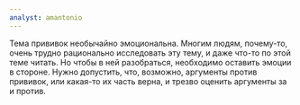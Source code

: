 ```yaml
---
analyst: amantonio
---
```


Тема прививок необычайно эмоциональна. Многим людям, почему-то, очень трудно рационально исследовать эту тему, и даже что-то по этой теме читать. Но чтобы в ней разобраться, необходимо оставить эмоции в стороне. Нужно допустить, что, возможно, аргументы против прививок, или какая-то их часть верна, и трезво оценить аргументы за и против.
